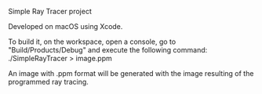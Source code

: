 Simple Ray Tracer project

Developed on macOS using Xcode.

To build it, on the workspace, open a console, go to "Build/Products/Debug" and execute the following command: ./SimpleRayTracer > image.ppm

An image with .ppm format will be generated with the image resulting of the programmed ray tracing.

